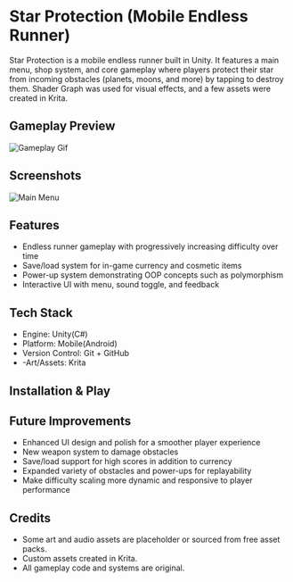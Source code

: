 # Star Protection (Mobile Endless Runner)

Star Protection is a mobile endless runner built in Unity. It features a main menu, shop system, and core gameplay where players protect their star from incoming obstacles (planets, moons, and more) by tapping to destroy them. Shader Graph was used for visual effects, and a few assets were created in Krita.


## Gameplay Preview
![Gameplay Gif](Star-Protection/Star-Protection-Media/GameplayGif)

## Screenshots
![Main Menu](<img width="720" height="1604" alt="MainMenu" src="https://github.com/user-attachments/assets/42743cf4-93cc-4732-9971-b2cbacdac69a" />)


## Features
- Endless runner gameplay with progressively increasing difficulty over time
- Save/load system for in-game currency and cosmetic items
- Power-up system demonstrating OOP concepts such as polymorphism
- Interactive UI with menu, sound toggle, and feedback

## Tech Stack
- Engine: Unity(C#)
- Platform: Mobile(Android)
- Version Control: Git + GitHub
- -Art/Assets: Krita

## Installation & Play

## Future Improvements
- Enhanced UI design and polish for a smoother player experience
- New weapon system to damage obstacles
- Save/load support for high scores in addition to currency
- Expanded variety of obstacles and power-ups for replayability
- Make difficulty scaling more dynamic and responsive to player performance

## Credits
- Some art and audio assets are placeholder or sourced from free asset packs.
- Custom assets created in Krita.
- All gameplay code and systems are original.
